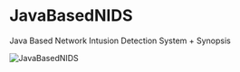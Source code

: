 # JavaBasedNIDS
Java Based Network Intusion Detection System + Synopsis

![JavaBasedNIDS](https://imgur.com/wAv3o6Z.png)
